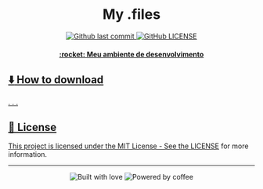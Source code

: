 <h1 align="center">My .files</h1>

<p align="center">
  <a href="https://github.com/kauefraga/my-dotfiles/commits/main">
    <img 
      alt="Github last commit"
      src="https://img.shields.io/github/last-commit/kauefraga/my-dotfiles.svg"
  </a>
  <img
    alt="GitHub LICENSE"
    src="https://img.shields.io/github/license/kauefraga/my-dotfiles.svg"
  />
</p>


<h4 align="center">:rocket: Meu ambiente de desenvolvimento</h4>

## :arrow_down: How to download
.
.
.

## 📝 License

This project is licensed under the MIT License - See the [LICENSE](https://github.com/kauefraga/my-dotfiles/blob/main/LICENSE) for more information.

---
<div align="center" display="flex">
  <img alt="Built with love" src="https://forthebadge.com/images/badges/built-with-love.svg">
  <img alt="Powered by coffee" src="https://forthebadge.com/images/badges/powered-by-coffee.svg">
</div>
